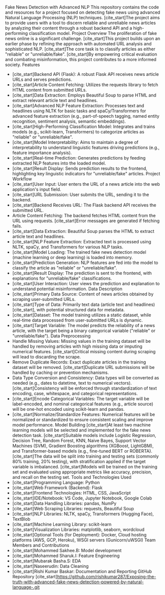 Fake News Detection with Advanced NLP
This repository contains the code and resources for a project focused on detecting fake news using advanced Natural Language Processing (NLP) techniques. [cite_start]The project aims to provide users with a tool to discern reliable and unreliable news articles by analyzing their content through a robust backend API and a high-performing classification model.
Project Overview
The proliferation of fake news online is a significant challenge. [cite_start]This project builds upon an earlier phase by refining the approach with automated URL analysis and sophisticated NLP. [cite_start]The core task is to classify articles as either "reliable" or "unreliable/fake". [cite_start]By empowering critical evaluation and combating misinformation, this project contributes to a more informed society.
Features
 * [cite_start]Backend API (Flask): A robust Flask API receives news article URLs and serves predictions.
 * [cite_start]Article Content Fetching: Utilizes the requests library to fetch HTML content from submitted URLs.
 * [cite_start]Data Extraction: Employs Beautiful Soup to parse HTML and extract relevant article text and headlines.
 * [cite_start]Advanced NLP Feature Extraction: Processes text and headlines using NLTK for basic tasks and spaCy/Transformers for advanced feature extraction (e.g., part-of-speech tagging, named entity recognition, sentiment analysis, semantic embeddings).
 * [cite_start]High-Performing Classification Model: Integrates and trains models (e.g., scikit-learn, Transformers) to categorize articles as "reliable" or "unreliable/fake".
 * [cite_start]Model Interpretability: Aims to maintain a degree of interpretability to understand linguistic features driving predictions (e.g., feature importance analysis).
 * [cite_start]Real-time Prediction: Generates predictions by feeding extracted NLP features into the loaded model.
 * [cite_start]Result Display: Sends prediction results to the frontend, highlighting key linguistic indicators for "unreliable/fake" articles.
Project Workflow
 * [cite_start]User Input: User enters the URL of a news article into the web application's input field.
 * [cite_start]URL Submission: User submits the URL, sending it to the backend.
 * [cite_start]Backend Receives URL: The Flask backend API receives the submitted URL.
 * Article Content Fetching: The backend fetches HTML content from the URL using requests. [cite_start]Error messages are generated if fetching fails.
 * [cite_start]Data Extraction: Beautiful Soup parses the HTML to extract article text and headlines.
 * [cite_start]NLP Feature Extraction: Extracted text is processed using NLTK, spaCy, and Transformers for various NLP tasks.
 * [cite_start]Model Loading: The trained fake news detection model (machine learning or deep learning) is loaded into memory.
 * [cite_start]Prediction Generation: NLP features are fed into the model to classify the article as "reliable" or "unreliable/fake".
 * [cite_start]Result Display: The prediction is sent to the frontend, with explanations for "unreliable/fake" classifications.
 * [cite_start]User Interaction: User views the prediction and explanation to understand potential misinformation.
Data Description
 * [cite_start]Primary Data Source: Content of news articles obtained by scraping user-submitted URLs.
 * [cite_start]Type of Data: Primarily text data (article text and headlines)[cite_start], with potential structured data for metadata.
 * [cite_start]Dataset: The model training utilizes a static dataset, while real-time data processed from user-submitted URLs is dynamic.
 * [cite_start]Target Variable: The model predicts the reliability of a news article, with the target being a binary categorical variable ("reliable" or "unreliable/fake").
Data Preprocessing
 * Handle Missing Values: Missing values in the training dataset will be handled by removing articles with high missing data or imputing numerical features. [cite_start]Critical missing content during scraping will lead to discarding the scrape.
 * Remove Duplicate Records: Exact duplicate articles in the training dataset will be removed. [cite_start]Duplicate URL submissions will be handled by caching or prevention mechanisms.
 * Data Type Conversion and Consistency: Data types will be converted as needed (e.g., dates to datetime, text to numerical vectors). [cite_start]Consistency will be enforced through standardization of text encoding, case, whitespace, and categorical representations.
 * [cite_start]Encode Categorical Variables: The target variable will be label-encoded, and nominal categorical features (e.g., article source) will be one-hot encoded using scikit-learn and pandas.
 * [cite_start]Normalize/Standardize Features: Numerical features will be normalized or standardized to ensure consistent scaling and improve model performance.
Model Building
[cite_start]At least two machine learning models will be selected and implemented for the fake news detection task. [cite_start]Suitable models include Logistic Regression, Decision Tree, Random Forest, KNN, Naive Bayes, Support Vector Machines (SVM), Gradient Boosting algorithms (XGBoost, LightGBM), and Transformer-based models (e.g., fine-tuned BERT or ROBERTA).
[cite_start]The data will be split into training and testing sets (commonly 80% training, 20% testing), with stratification applied if the target variable is imbalanced. [cite_start]Models will be trained on the training set and evaluated using appropriate metrics like accuracy, precision, and recall on the testing set.
Tools and Technologies Used
 * [cite_start]Programming Language: Python
 * [cite_start]Web Framework (Backend): Flask
 * [cite_start]Frontend Technologies: HTML, CSS, JavaScript
 * [cite_start]IDE/Notebook: VS Code, Jupyter Notebook, Google Colab
 * [cite_start]Data Handling Libraries: pandas, NumPy
 * [cite_start]Web Scraping Libraries: requests, Beautiful Soup
 * [cite_start]NLP Libraries: NLTK, spaCy, Transformers (Hugging Face), TextBlob
 * [cite_start]Machine Learning Library: scikit-learn
 * [cite_start]Visualization Libraries: matplotlib, seaborn, wordcloud
 * [cite_start]Optional Tools (for Deployment): Docker, Cloud hosting platforms (AWS, GCP, Heroku), WSGI servers (Gunicorn/uWSGI)
Team Members and Contributions
 * [cite_start]Mohammed Sakhee.B: Model development
 * [cite_start]Mohammed Sharuk.I: Feature Engineering
 * [cite_start]Mubarak Basha.S: EDA
 * [cite_start]Naseerudin: Data Cleaning
 * [cite_start]Rishi Kumar Baskar: Documentation and Reporting
GitHub Repository
[cite_start]https://github.com/rishikumar287/Exposing-the-truth-with-advanced-fake-news-detection-powered-by-natural-language-.git
